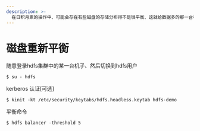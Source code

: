 ```yaml
---
description: >-
  在日积月累的操作中、可能会存在有些磁盘的存储分布得不是很平衡、这就给数据多的那一台机子带来压力、因为很多的读取都是在同一台机子上、所以我们需要重新平衡一下存储、也就是把存储多的机子上的数据转移到其它机子。这里我们使用hdfs提供的balancer命令操作
---
```


# 磁盘重新平衡

随意登录hdfs集群中的某一台机子、然后切换到hdfs用户

```text
$ su - hdfs
```

kerberos 认证\[可选\]

```text
$ kinit -kt /etc/security/keytabs/hdfs.headless.keytab hdfs-demo
```

平衡命令

```text
$ hdfs balancer -threshold 5
```

